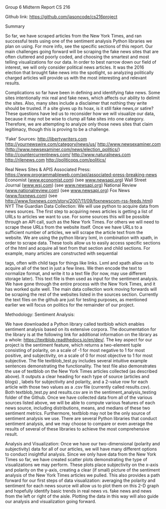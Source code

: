 Group 6 Midterm Report
CS 216

Github link: https://github.com/jasoncode/cs216project

Summary

So far, we have scraped articles from the New York Times, and ran successful tests using one of the sentiment analysis Python libraries we plan on using. For more info, see the specific sections of this report. Our main challenges going forward will be scraping the fake news sites that are often cluttered and poorly coded, and choosing the smartest and most telling visualizations for our data. In order to best narrow down our field of interest, we will only consider political news articles. It was the 2016 election that brought fake news into the spotlight, so analyzing politically charged articles will provide us with the most interesting and relevant results.

Complications so far have been in defining and identifying fake news. Some sites intentionally mix real and fake news, which affects our ability to delimit the sites. Also, many sites include a disclaimer that nothing they write should be trusted. If a site gives up its hoax, is it still fake news,or satire? These questions have led us to reconsider how we will visualize our data, because it may not be wise to clump all fake sites into one category. Therefore, we are attempting to analyze only those news sites that claim legitimacy, though this is proving to be a challenge. 

‘Fake’ Sources:
http://libertywriters.com
http://yournewswire.com/category/news/us/
http://www.newsexaminer.com   (http://www.newsexaminer.com/news/election_politics/)
http://countercurrentnews.com/
http://www.naturalnews.com 
http://rilenews.com
http://politicops.com/politics/

Real News Sites & APIS
Associated Press: https://www.programmableweb.com/api/associated-press-breaking-news
Economist (www.economist.com) (see www.newsapi.org)
Wall Street Journal (www.wsj.com) (see www.newsapi.org)
National Review (www.nationalreview.com) (see www.newsapi.org)
Fox News (www.foxnews.com) (see http://www.foxnews.com/story/2007/11/09/foxnewscom-rss-feeds.html)
NYT
The Guardian
Data Collection:
We will use python to acquire data from news sources. The first step to acquiring news articles is getting a list of URLs to articles we want to use. For some sources this will be possible through an API call, such as the New York Times. For others we will need to scrape these URLs from the website itself. Once we have URLs to a sufficient number of articles, we will scrape the article text from the website. We are using the python library lxml, in combination with xpath, in order to scrape data. These tools allow us to easily access specific sections of the html and acquire all text from that section and child sections. For example, many articles are constructed with sequential <p> tags, often with child tags for things like links. Lxml and xpath allow us to acquire all of the text in just a few lines. We then encode the text to normalize format, and write it to a text file (for now, may use different storage later). This text file is then used as input for the sentiment analysis. 
We have gone through the entire process with the New York Times, and it has worked quite well. The main data collection work moving forwards will be scraping the rest of the websites listed in the sources section. Currently the text files on the github are just for testing purposes, as mentioned earlier we will focus on politics for the remainder of our project.

Methodology: Sentiment Analysis:

We have downloaded a Python library called textblob which enables sentiment analysis based on its extensive corpora. The documentation for the library is at the following link for additional information on the library as a whole: https://textblob.readthedocs.io/en/dev/. The key aspect for our project is the sentiment feature, which returns a two-element tuple consisting of polarity, on a scale of -1 for most negative to 1 for most positive, and subjectivity, on a scale of 0 for most objective to 1 for most subjective. The file textblob_test.py includes several intuitive example sentences demonstrating the functionality. 
The test file also demonstrates the use of textblob on the New York Times articles collected (as described above). It outputs a clear heading for each type of source (articles and blogs) , labels for subjectivity and polarity, and a 2-value row for each article with those two values as a .csv file (currently called results.csv). Both textblob_test.py and results.csv are in the sentiment_analysis_testing folder of the Github. Once we have collected data from all of the various sources listed above, we will be able to compute various features of each news source, including distributions, means, and medians of these two sentiment metrics. 
Furthermore, textblob may not be the only source of sentiment analysis we use. There are several Python libraries that conduct sentiment analysis, and we may choose to compare or even average the results of several of these libraries to achieve the most comprehensive result.

Analysis and Visualization:
Once we have our two-dimensional (polarity and subjectivity) data for all of our articles, we will have many different options to conduct insightful analysis. Since we only have data from the New York Times so far, we have created scatter plots demonstrating the type of visualizations we may perform. These plots place subjectivity on the x-axis and polarity on the y-axis, creating a clear (if small) picture of the sentiment analysis of the New York Times articles we pulled. This also provides a path forward for our first steps of data visualization: averaging the polarity and sentiment for each news source will allow us to plot them on this 2-D graph and hopefully identify basic trends in real news vs. fake news and news from the left or right of the aisle. Plotting the data in this way will also guide our analysis and visualization going forward.
